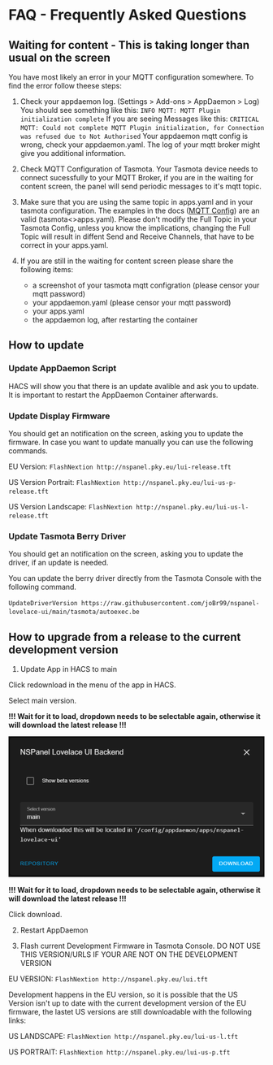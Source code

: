 # FAQ - Frequently Asked Questions

## Waiting for content - This is taking longer than usual on the screen

You have most likely an error in your MQTT configuration somewhere. To find the error follow theese steps:

1. Check your appdaemon log. (Settings > Add-ons > AppDaemon > Log)
You should see something like this:
`INFO MQTT: MQTT Plugin initialization complete`
If you are seeing Messages like this:
`CRITICAL MQTT: Could not complete MQTT Plugin initialization, for Connection was refused due to Not Authorised`
Your appdaemon mqtt config is wrong, check your appdaemon.yaml. 
The log of your mqtt broker might give you additional information.

2. Check MQTT Configuration of Tasmota. 
Your Tasmota device needs to connect sucessfully to your MQTT Broker, if you are in the waiting for content screen, the panel will send periodic messages to it's mqtt topic.

3. Make sure that you are using the same topic in apps.yaml and in your tasmota configuration. 
The examples in the docs ([MQTT Config](https://docs.nspanel.pky.eu/configure_mqtt/)) are an valid (tasmota<>apps.yaml).
Please don't modify the Full Topic in your Tasmota Config, unless you know the implications, changing the Full Topic will result in diffent Send and Receive Channels, that have to be correct in your apps.yaml.

4. If you are still in the waiting for content screen please share the following items:
    - a screenshot of your tasmota mqtt configration (please censor your mqtt password)
    - your appdaemon.yaml (please censor your mqtt password)
    - your apps.yaml
    - the appdaemon log, after restarting the container

## How to update

### Update AppDaemon Script

HACS will show you that there is an update avalible and ask you to update. It is important to restart the AppDaemon Container afterwards.

### Update Display Firmware

You should get an notification on the screen, asking you to update the firmware. In case you want to update manually you can use the following commands.

EU Version: `FlashNextion http://nspanel.pky.eu/lui-release.tft`

US Version Portrait: `FlashNextion http://nspanel.pky.eu/lui-us-p-release.tft`

US Version Landscape: `FlashNextion http://nspanel.pky.eu/lui-us-l-release.tft`

### Update Tasmota Berry Driver

You should get an notification on the screen, asking you to update the driver, if an update is needed.

You can update the berry driver directly from the Tasmota Console with the following command.

`UpdateDriverVersion https://raw.githubusercontent.com/joBr99/nspanel-lovelace-ui/main/tasmota/autoexec.be`


## How to upgrade from a release to the current development version

1. Update App in HACS to main

Click redownload in the menu of the app in HACS.

Select main version.

**!!! Wait for it to load, dropdown needs to be selectable again, otherwise it will download the latest release !!!**

![hacs-main](img/hacs-main.png)

**!!! Wait for it to load, dropdown needs to be selectable again, otherwise it will download the latest release !!!**

Click download.

2. Restart AppDaemon

3. Flash current Development Firmware in Tasmota Console. DO NOT USE THIS VERSION/URLS IF YOUR ARE NOT ON THE DEVELOPMENT VERSION

EU VERSION: `FlashNextion http://nspanel.pky.eu/lui.tft`

Development happens in the EU version, so it is possible that the US Version isn't up to date with the current development version of the EU firmware, the lastet US versions are still downloadable with the following links:

US LANDSCAPE: `FlashNextion http://nspanel.pky.eu/lui-us-l.tft`

US PORTRAIT: `FlashNextion http://nspanel.pky.eu/lui-us-p.tft`
